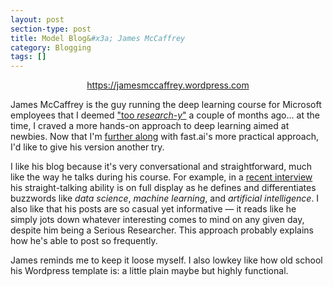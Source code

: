 ```yaml
---
layout: post
section-type: post
title: Model Blog&#x3a; James McCaffrey
category: Blogging
tags: []
---
```


<p style="text-align: center"><a href="https://jamesmccaffrey.wordpress.com">https://jamesmccaffrey.wordpress.com</a></p>

James McCaffrey is the guy running the deep learning course for Microsoft employees that I deemed ["too _research-y_"](/blogging/2017/07/09/fast-ai-blog.html) a couple of months ago... at the time, I craved a more hands-on approach to deep learning aimed at newbies. Now that I'm [further along](/notes/2017/08/18/fast-week2.html) with fast.ai's more practical approach, I'd like to give his version another try.

I like his blog because it's very conversational and straightforward, much like the way he talks during his course. For example, in a [recent interview](https://jamesmccaffrey.wordpress.com/2017/08/11/i-do-an-interview-about-machine-learning-on-microsofts-channel-9/) his straight-talking ability is on full display as he defines and differentiates buzzwords like _data science_, _machine learning_, and _artificial intelligence_. I also like that his posts are so casual yet informative &mdash; it reads like he simply jots down whatever interesting comes to mind on any given day, despite him being a Serious Researcher. This approach probably explains how he's able to post so frequently.

James reminds me to keep it loose myself. I also lowkey like how old school his Wordpress template is: a little plain maybe but highly functional.
